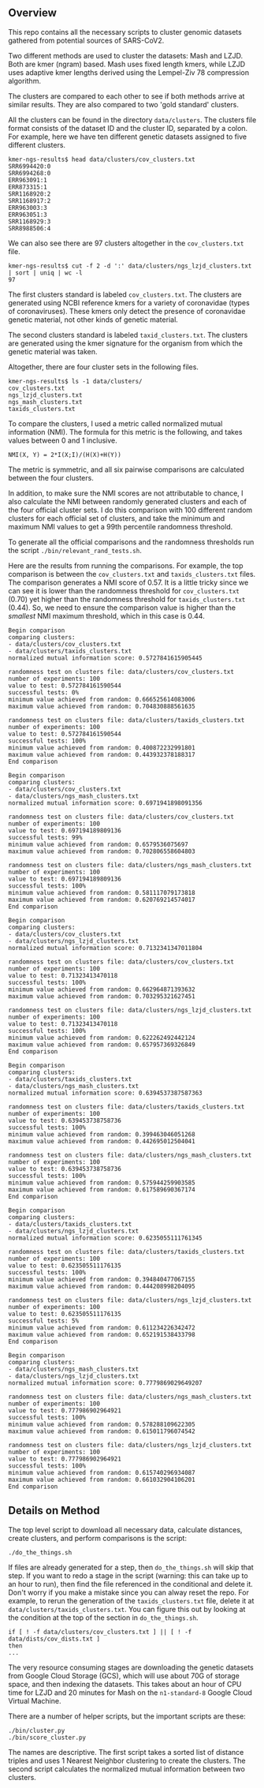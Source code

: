## Overview
This repo contains all the necessary scripts to cluster genomic datasets gathered from potential sources of SARS-CoV2.

Two different methods are used to cluster the datasets: Mash and LZJD.  Both are kmer (ngram) based.  Mash uses fixed length kmers, while LZJD uses adaptive kmer lengths derived using the Lempel-Ziv 78 compression algorithm.

The clusters are compared to each other to see if both methods arrive at similar results.  They are also compared to two 'gold standard' clusters.  

All the clusters can be found in the directory `data/clusters`.  The clusters file format consists of the dataset ID and the cluster ID, separated by a colon.  For example, here we have ten different genetic datasets assigned to five different clusters.
```
kmer-ngs-results$ head data/clusters/cov_clusters.txt
SRR6994420:0
SRR6994268:0
ERR963091:1
ERR873315:1
SRR1168920:2
SRR1168917:2
ERR963003:3
ERR963051:3
SRR1168929:3
SRR8988506:4
```

We can also see there are 97 clusters altogether in the `cov_clusters.txt` file.
```
kmer-ngs-results$ cut -f 2 -d ':' data/clusters/ngs_lzjd_clusters.txt | sort | uniq | wc -l
97
```

The first clusters standard is labeled `cov_clusters.txt`.  The clusters are generated using NCBI reference kmers for a variety of coronavidae (types of coronaviruses).  These kmers only detect the presence of coronavidae genetic material, not other kinds of genetic material.  

The second clusters standard is labeled `taxid_clusters.txt`.  The clusters are generated using the kmer signature for the organism from which the genetic material was taken.

Altogether, there are four cluster sets in the following files.
```
kmer-ngs-results$ ls -1 data/clusters/
cov_clusters.txt
ngs_lzjd_clusters.txt
ngs_mash_clusters.txt
taxids_clusters.txt
```

To compare the clusters, I used a metric called normalized mutual information (NMI).  The formula for this metric is the following, and takes values between 0 and 1 inclusive.
```
NMI(X, Y) = 2*I(X;I)/(H(X)+H(Y))
```

The metric is symmetric, and all six pairwise comparisons are calculated between the four clusters.

In addition, to make sure the NMI scores are not attributable to chance, I also calculate the NMI between randomly generated clusters and each of the four official cluster sets.  I do this comparison with 100 different random clusters for each official set of clusters, and take the minimum and maximum NMI values to get a 99th percentile randomness threshold.

To generate all the official comparisons and the randomness thresholds run the script `./bin/relevant_rand_tests.sh`.


Here are the results from running the comparisons.  For example, the top comparison is between the `cov_clusters.txt` and `taxids_clusters.txt` files.  The comparison generates a NMI score of 0.57.  It is a little tricky since we can see it is lower than the randomness threshold for `cov_clusters.txt` (0.70) yet higher than the randomness threshold for `taxids_clusters.txt` (0.44).  So, we need to ensure the comparison value is higher than the *smallest* NMI maximum threshold, which in this case is 0.44.
```
Begin comparison
comparing clusters:
- data/clusters/cov_clusters.txt
- data/clusters/taxids_clusters.txt
normalized mutual information score: 0.5727841615905445

randomness test on clusters file: data/clusters/cov_clusters.txt
number of experiments: 100
value to test: 0.572784161590544
successful tests: 0%
minimum value achieved from random: 0.666525614083006
maximum value achieved from random: 0.704830888561635

randomness test on clusters file: data/clusters/taxids_clusters.txt
number of experiments: 100
value to test: 0.572784161590544
successful tests: 100%
minimum value achieved from random: 0.400872232991801
maximum value achieved from random: 0.443932378188317
End comparison

Begin comparison
comparing clusters:
- data/clusters/cov_clusters.txt
- data/clusters/ngs_mash_clusters.txt
normalized mutual information score: 0.6971941898091356

randomness test on clusters file: data/clusters/cov_clusters.txt
number of experiments: 100
value to test: 0.697194189809136
successful tests: 99%
minimum value achieved from random: 0.6579536075697
maximum value achieved from random: 0.702806558604803

randomness test on clusters file: data/clusters/ngs_mash_clusters.txt
number of experiments: 100
value to test: 0.697194189809136
successful tests: 100%
minimum value achieved from random: 0.581117079173818
maximum value achieved from random: 0.620769214574017
End comparison

Begin comparison
comparing clusters:
- data/clusters/cov_clusters.txt
- data/clusters/ngs_lzjd_clusters.txt
normalized mutual information score: 0.7132341347011804

randomness test on clusters file: data/clusters/cov_clusters.txt
number of experiments: 100
value to test: 0.71323413470118
successful tests: 100%
minimum value achieved from random: 0.662964871393632
maximum value achieved from random: 0.703295321627451

randomness test on clusters file: data/clusters/ngs_lzjd_clusters.txt
number of experiments: 100
value to test: 0.71323413470118
successful tests: 100%
minimum value achieved from random: 0.622262492442124
maximum value achieved from random: 0.657957369326849
End comparison

Begin comparison
comparing clusters:
- data/clusters/taxids_clusters.txt
- data/clusters/ngs_mash_clusters.txt
normalized mutual information score: 0.6394537387587363

randomness test on clusters file: data/clusters/taxids_clusters.txt
number of experiments: 100
value to test: 0.639453738758736
successful tests: 100%
minimum value achieved from random: 0.399463046051268
maximum value achieved from random: 0.442695012504041

randomness test on clusters file: data/clusters/ngs_mash_clusters.txt
number of experiments: 100
value to test: 0.639453738758736
successful tests: 100%
minimum value achieved from random: 0.575944259903585
maximum value achieved from random: 0.617589690367174
End comparison

Begin comparison
comparing clusters:
- data/clusters/taxids_clusters.txt
- data/clusters/ngs_lzjd_clusters.txt
normalized mutual information score: 0.6235055111761345

randomness test on clusters file: data/clusters/taxids_clusters.txt
number of experiments: 100
value to test: 0.623505511176135
successful tests: 100%
minimum value achieved from random: 0.394840477067155
maximum value achieved from random: 0.444208998204095

randomness test on clusters file: data/clusters/ngs_lzjd_clusters.txt
number of experiments: 100
value to test: 0.623505511176135
successful tests: 5%
minimum value achieved from random: 0.611234226342472
maximum value achieved from random: 0.652191538433798
End comparison

Begin comparison
comparing clusters:
- data/clusters/ngs_mash_clusters.txt
- data/clusters/ngs_lzjd_clusters.txt
normalized mutual information score: 0.7779869029649207

randomness test on clusters file: data/clusters/ngs_mash_clusters.txt
number of experiments: 100
value to test: 0.777986902964921
successful tests: 100%
minimum value achieved from random: 0.578288109622305
maximum value achieved from random: 0.615011796074542

randomness test on clusters file: data/clusters/ngs_lzjd_clusters.txt
number of experiments: 100
value to test: 0.777986902964921
successful tests: 100%
minimum value achieved from random: 0.615740296934087
maximum value achieved from random: 0.661032904106201
End comparison
```

## Details on Method
The top level script to download all necessary data, calculate distances, create clusters, and perform comparisons is the script:
```
./do_the_things.sh
```
If files are already generated for a step, then `do_the_things.sh` will skip that step.  If you want to redo a stage in the script (warning: this can take up to an hour to run), then find the file referenced in the conditional and delete it.  Don't worry if you make a mistake since you can alway reset the repo.
For example, to rerun the generation of the `taxids_clusters.txt` file, delete it at `data/clusters/taxids_clusters.txt`.  You can figure this out by looking at the condition at the top of the section in `do_the_things.sh`.
```
if [ ! -f data/clusters/cov_clusters.txt ] || [ ! -f data/dists/cov_dists.txt ]
then
...
```

The very resource consuming stages are downloading the genetic datasets from Google Cloud Storage (GCS), which will use about 70G of storage space, and then indexing the datasets.  This takes about an hour of CPU time for LZJD and 20 minutes for Mash on the `n1-standard-8` Google Cloud Virtual Machine.

There are a number of helper scripts, but the important scripts are these:
```
./bin/cluster.py
./bin/score_cluster.py
```

The names are descriptive.  The first script takes a sorted list of distance triples and uses 1 Nearest Neighbor clustering to create the clusters.
The second script calculates the normalized mutual information between two clusters.


